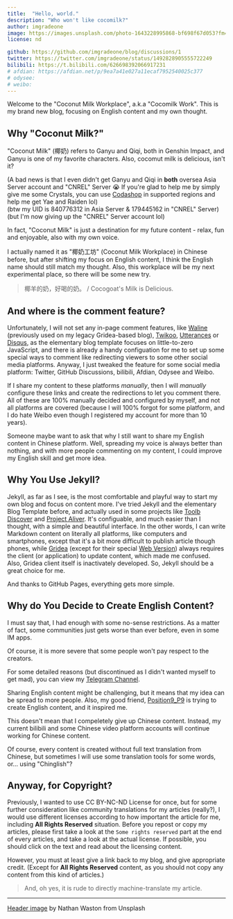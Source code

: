```yaml
---
title:  "Hello, world."
description: "Who won't like cocomilk?"
author: imgradeone
image: https://images.unsplash.com/photo-1643228995868-bf698f67d053?fm=jpg&w=1080
license: nd

github: https://github.com/imgradeone/blog/discussions/1
twitter: https://twitter.com/imgradeone/status/1492828905555722249
bilibili: https://t.bilibili.com/626698392066917231
# afdian: https://afdian.net/p/9ea7a41e027a11ecaf7952540025c377
# odysee: 
# weibo: 
---
```


Welcome to the "Coconut Milk Workplace", a.k.a "Cocomilk Work". This is my brand new blog, focusing on English content and my own thought.

## Why "Coconut Milk?"

"Coconut Milk" (椰奶) refers to Ganyu and Qiqi, both in Genshin Impact, and Ganyu is one of my favorite characters. Also, cocomut milk is delicious, isn't it?

(A bad news is that I even didn't get Ganyu and Qiqi in **both** oversea Asia Server account and "CNREL" Server 😭 If you're glad to help me by simply give me some Crystals, you can use [Codashop](https://www.codashop.com/international) in supported regions and help me get Yae and Raiden lol)  
(btw my UID is 840776312 in Asia Server & 179445162 in "CNREL" Server)  
(but I'm now giving up the "CNREL" Server account lol)

In fact, "Coconut Milk" is just a destination for my future content - relax, fun and enjoyable, also with my own voice.

I actually named it as "椰奶工坊" (Coconut Milk Workplace) in Chinese before, but after shifting my focus on English content, I think the English name should still match my thought. Also, this workplace will be my next experimental place, so there will be some new try.

<aside>
<blockquote>
椰羊的奶，好喝的奶。 / Cocogoat's Milk is Delicious.
</blockquote>
</aside>

## And where is the comment feature?

Unfortunately, I will not set any in-page comment features, like [Waline](https://waline.js.org) (previously used on my legacy Gridea-based blog), [Twikoo](https://twikoo.js.org), [Utterances](https://utteranc.es) or [Disqus](https://disqus.com), as the elementary blog template focuses on little-to-zero JavaScript, and there is already a handy configuation for me to set up some special ways to comment like redirecting viewers to some other social media platforms. Anyway, I just tweaked the feature for some social media platform: Twitter, GitHub Discussions, bilibili, Afdian, Odysee and Weibo.

If I share my content to these platforms *manually*, then I will *manually* configure these links and create the redirections to let you comment there. All of these are 100% manually decided and configured by myself, and not all platforms are covered (because I will 100% forgot for some platform, and I do hate Weibo even though I registered my account for more than 10 years).

Someone maybe want to ask that why I still want to share my English content in Chinese platform. Well, spreading my voice is always better than nothing, and with more people commenting on my content, I could improve my English skill and get more idea.

## Why You Use Jekyll?

Jekyll, as far as I see, is the most comfortable and playful way to start my own blog and focus on content more. I've tried Jekyll and the elementary Blog Template before, and actually used in some projects like [Toolb Discover](https://discover.imgradeone.com) and [Project Aliver](https://glzx.xyz). It's configuable, and much easier than I thought, with a simple and beautiful interface. In the other words, I can write Markdown content on literally all platforms, like computers and smartphones, except that it's a bit more difficult to publish article though phones, while [Gridea](https://gridea.dev) (except for their special [Web Version](https://web.gridea.dev)) always requires the client (or application) to update content, which made me confused. Also, Gridea client itself is inactivately developed. So, Jekyll should be a great choice for me.

And thanks to GitHub Pages, everything gets more simple.

## Why do You Decide to Create English Content?

I must say that, I had enough with some no-sense restrictions. As a matter of fact, some communities just gets worse than ever before, even in some IM apps.

Of course, it is more severe that some people won't pay respect to the creators.

For some detailed reasons (but discontinued as I didn't wanted myself to get mad), you can view my [Telegram Channel](https://t.me/imgradeone/).

Sharing English content might be challenging, but it means that my idea can be spread to more people. Also, my good friend, [Position9\_P9](https://space.bilibili.com/283722779) is trying to create English content, and it inspired me.

This doesn't mean that I compeletely give up Chinese content. Instead, my current bilibili and some Chinese video platform accounts will continue working for Chinese content.

Of course, every content is created without full text translation from Chinese, but sometimes I will use some translation tools for some words, or... using "Chinglish"?

## Anyway, for Copyright?

Previously, I wanted to use CC BY-NC-ND License for once, but for some further consideration like community translations for my articles (really?), I would use different licenses according to how important the article for me, including **All Rights Reserved** situation. Before you repost or copy my articles, please first take a look at the `Some rights reserved` part at the end of every articles, and take a look at the actual license. If possible, you should click on the text and read about the licensing content.

However, you must at least give a link back to my blog, and give appropriate credit. (Except for **All Rights Reserved** content, as you should not copy any content from this kind of articles.)

> And, oh yes, it is rude to directly machine-translate my article.

---

[Header image](https://unsplash.com/photos/Qerg85B7JDI) by Nathan Waston from Unsplash

